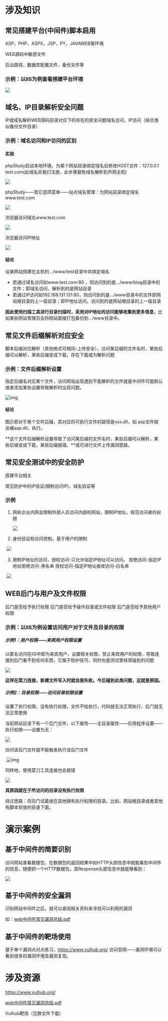 # 涉及知识

## 常见搭建平台(中间件)脚本启用

ASP，PHP，ASPX，JSP，PY，JAVAWEB等环境

WEB源码中敏感文件

后台路径，数据库配置文件，备份文件等

### 示例：以IIS为例查看搭建平台环境

![](https://img.yatjay.top/md/202203251605451.png)

## 域名、IP目录解析安全问题

IP或域名解析WEB源码目录对应下的存在的安全问题域名访问，IP访问（结合类似备份文件目录）

### 示例：域名访问和IP访问的区别

#### 实验

phpStudy启动本地环境，为某个网站目录绑定域名后修改HOST文件：127.0.0.1 test.com(此域名非我们注册，此步骤避免域名解析到外网主机)

![](https://img.yatjay.top/md/202203251605596.png)

phpStudy——其它选项菜单——站点域名管理：为网站目录绑定域名www.test.com

![](https://img.yatjay.top/md/202203251605005.png)

浏览器访问域名www.test.com

![](https://img.yatjay.top/md/202203251605909.png)

浏览器访问IP地址

![](https://img.yatjay.top/md/202203251605323.png)

#### 结论

设某网站搭建在主机的…/www/test目录中并绑定域名

- 若通过域名访问如www.test.com:80 ，则访问到的是…/www/blog目录中的文件；即域名访问，解析到的是网站目录
- 若通过IP访问如192.168.131.131:80，则访问到的是…/www目录中的文件即网站根目录的上一级目录；即IP地址访问，访问到的是网站根目录的上一级目录

**因此使用扫描工具进行目录扫描时，采用对IP地址的访问能够收集到更多信息**，比如某些网站管理员会将网站直接打包备份到…/www目录中。



## 常见文件后缀解析对应安全

脚本后缀对应解析（其他格式可相同-上传安全），访问某后缀的文件名时，某些后缀可以解析，某些后缀变成下载，存在下载或为解析问题

### 示例：文件后缀解析设置

指定后缀名对应某个文件，访问网站出现遇到不能解析的文件就是中间件可能默认或者添加某些设置导致解析时出现问题。

![img](https://img.yatjay.top/md/202203251605271.png)

#### 结论

图示即对于某个文件后缀，其对应的可执行文件的路径是xxx.dll，如.asp文件就会被asp.dll，执行。

**这个文件后缀解析设置导致了访问某后缀的文件名时，某些后缀可以解析，某些后缀变成下载，某些后缀报错。**或可进行文件上传漏洞思路。

## 常见安全测试中的安全防护  

搭建平台相关

常见防护中的IP验证(限制访问IP)，域名验证等

### 示例

1. 网和企业内网会限制外部人员访问内部的网站，限制IP地址，规范访问者的权限

   ![](https://img.yatjay.top/md/202203251605833.png)	

2. 身份验证和访问控制，基于用户的限制

​	![](https://img.yatjay.top/md/202203251605477.png)	

3. 限制IP地址的访问，授权访问-只允许指定IP地址可以访问。 
   拒绝访问-指定IP地址拒绝访问-黑名单
   授权访问-指定IP地址接收访问-白名单

​	![](https://img.yatjay.top/md/202203251605578.png)	

## WEB后门与用户及文件权限

后门是否给予执行权限
		后门是否给予操作目录或文件权限
		后门是否给予其他用户权限

### 示例：以IIS为例设置访问用户对于文件及目录的权限

##### 示例1：用户权限——来宾用户权限设置

以匿名访问在IIS中即为来宾用户，设置相关权限，禁止来宾用户的权限，导致连接的后门看不到任何东西，它属于防护技巧，同时也是测试里经常碰到的问题

   ![](https://img.yatjay.top/md/202203251605310.png)

   **这样在菜刀连接，新建文件写入时就会报失败。今后碰到此类问题，这就是原因。**

##### 示例2：目录权限——访问目录权限设置

设置了执行权限，没有执行权限，文件不给执行，代码就无法正常执行，后门就无法正常使用

   当前网站目录下有一个后门文件，以下属性——主目录属性——应用程序设置——执行权限——设置为无：

   ![](https://img.yatjay.top/md/202203251605304.png)

   访问该后门文件就不能触发执行该后门文件

   ​	![img](https://img.yatjay.top/md/202203251605189.png)

   同样地，使用菜刀工具连接也会报错

  ![](https://img.yatjay.top/md/202203251605428.png)

  **其原因就在于所访问的目录没有执行权限**

绕过思路：将后门试着放在其他拥有执行权限的目录。比如，网站根目录或者其他有脚本存放的目录下面。



# 演示案例

## 基于中间件的简要识别

访问网站查看数据包，在数据包的返回结果中如HTTP头部信息中就能看到中间件的信息，随便抓一个HTTP数据包，其Response头部信息中就能够看到：

![](https://img.yatjay.top/md/202203251605379.png)

## 基于中间件的安全漏洞

识别网站中间件之后，就可以查阅相关资料来寻找可以利用的漏洞

如：[web中间件常见漏洞总结.pdf](./web中间件常见漏洞总结.pdf)

## 基于中间件的靶场使用

基于单个漏洞点对点练习，https://www.vulhub.org/   访问官网——漏洞环境可以看到很多的漏洞环境及漏洞复现。



# 涉及资源

https://www.vulhub.org/   

[web中间件常见漏洞总结.pdf](./web中间件常见漏洞总结.pdf)

Vulhub靶场（见群文件下载）